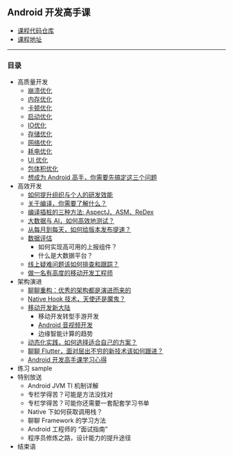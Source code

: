 ## Android 开发高手课

- [课程代码仓库](https://github.com/AndroidAdvanceWithGeektime)
- [课程地址](https://time.geekbang.org/column/intro/142)

---

### 目录

- 高质量开发
  - [崩溃优化](./part_1/section_1.md)
  - [内存优化]()
  - [卡顿优化]()
  - [启动优化]()
  - [IO优化]()
  - [存储优化]()
  - [网络优化]()
  - [耗电优化]()
  - [UI 优化]()
  - [包体积优化]()
  - [想成为 Android 高手，你需要先搞定这三个问题]()
- 高效开发
  - [如何提升组织与个人的研发效能]()
  - [关于编译，你需要了解什么？]()
  - [编译插桩的三种方法: AspectJ、ASM、ReDex]()
  - [大数据与 AI，如何高效地测试？]()
  - [从每月到每天，如何给版本发布提速？]()
  - [数据评估]()
    - 如何实现高可用的上报组件？
    - 什么是大数据平台？
  - [线上疑难问题该如何排查和跟踪？]()
  - [做一名有高度的移动开发工程师]()
- 架构演进
  - [聊聊重构：优秀的架构都是演进而来的]()
  - [Native Hook 技术，天使还是魔鬼？]()
  - [移动开发新大陆]()
    - 移动开发转型手游开发
    - [Android 音视频开发](./android_audio_video_dev/readme.md)
    - 边缘智能计算的趋势
  - [动态化实践，如何选择适合自己的方案？]()
  - [聊聊 Flutter，面对层出不穷的新技术该如何跟进？](./arch/flutter.md)
  - [Android 开发高手课学习心得]()
- 练习 sample
- 特别放送
  - Android JVM TI 机制详解
  - 专栏学得苦？可能是方法没找对
  - 专栏学得苦？可能你还需要一套配套学习书单
  - Native 下如何获取调用栈？
  - 聊聊 Framework 的学习方法
  - Android 工程师的 “面试指南”
  - 程序员修炼之路，设计能力的提升途径
- 结束语